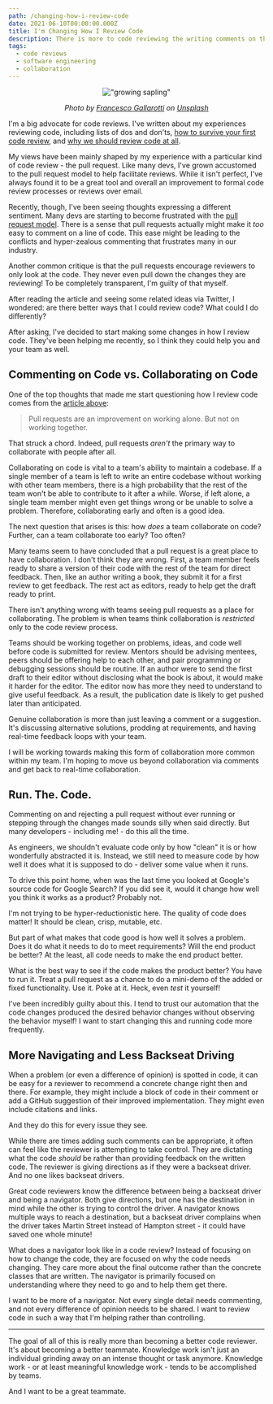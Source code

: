```yaml
---
path: /changing-how-i-review-code
date: 2021-06-10T00:00:00.000Z
title: I'm Changing How I Review Code
description: There is more to code reviewing the writing comments on the internet.
tags:
  - code reviews
  - software engineering
  - collaboration
---
```


<center>

!["growing sapling"](../assets/francesco-gallarotti-ruQHpukrN7c-unsplash.jpeg)

<i> 

Photo by <a href="https://unsplash.com/@gallarotti?utm_source=unsplash&utm_medium=referral&utm_content=creditCopyText">Francesco Gallarotti</a> on <a href="https://unsplash.com/s/photos/prune?utm_source=unsplash&utm_medium=referral&utm_content=creditCopyText">Unsplash</a>
  
</i>

</center>

I'm a big advocate for code reviews. I've written about my experiences reviewing code, including lists of dos and don'ts, [how to survive your first code review](https://dangoslen.me/blog/surviving-your-first-code-review/), and [why we should review code at all](https://dangoslen.me/blog/whats-the-point-to-code-reviews-anyway/).

My views have been mainly shaped by my experience with a particular kind of code review - the pull request. Like many devs, I've grown accustomed to the pull request model to help facilitate reviews. While it isn't perfect, I've always found it to be a great tool and overall an improvement to formal code review processes or reviews over email.

Recently, though, I've been seeing thoughts expressing a different sentiment. Many devs are starting to become frustrated with the [pull request model](https://jessitron.com/2021/03/27/those-pesky-pull-request-reviews/). There is a sense that pull requests actually might make it _too_ easy to comment on a line of code. This ease might be leading to the conflicts and hyper-zealous commenting that frustrates many in our industry. 

Another common critique is that the pull requests encourage reviewers to only look at the code. They never even pull down the changes they are reviewing! To be completely transparent, I'm guilty of that myself.

After reading the article and seeing some related ideas via Twitter, I wondered: are there better ways that I could review code? What could I do differently? 

After asking, I've decided to start making some changes in how I review code. They've been helping me recently, so I think they could help you and your team as well.

## Commenting on Code vs. Collaborating on Code

One of the top thoughts that made me start questioning how I review code comes from the [article above](https://jessitron.com/2021/03/27/those-pesky-pull-request-reviews/):

> Pull requests are an improvement on working alone. But not on working together. 

That struck a chord. Indeed, pull requests _aren't_ the primary way to collaborate with people after all.

Collaborating on code is vital to a team's ability to maintain a codebase. If a single member of a team is left to write an entire codebase without working with other team members, there is a high probability that the rest of the team won't be able to contribute to it after a while. Worse, if left alone, a single team member might even get things wrong or be unable to solve a problem. Therefore, collaborating early and often is a good idea.

The next question that arises is this: how _does_ a team collaborate on code? Further, can a team collaborate too early? Too often? 

Many teams seem to have concluded that a pull request is a great place to have collaboration. I don't think they are wrong. First, a team member feels ready to share a version of their code with the rest of the team for direct feedback. Then, like an author writing a book, they submit it for a first review to get feedback. The rest act as editors, ready to help get the draft ready to print.

There isn't anything wrong with teams seeing pull requests as a place for collaborating. The problem is when teams think collaboration is _restricted_ only to the code review process. 

Teams should be working together on problems, ideas, and code well before code is submitted for review. Mentors should be advising mentees, peers should be offering help to each other, and pair programming or debugging sessions should be routine. If an author were to send the first draft to their editor without disclosing what the book is about, it would make it harder for the editor. The editor now has more they need to understand to give useful feedback. As a result, the publication date is likely to get pushed later than anticipated.

Genuine collaboration is more than just leaving a comment or a suggestion. It's discussing alternative solutions, prodding at requirements, and having real-time feedback loops with your team.

I will be working towards making this form of collaboration more common within my team. I'm hoping to move us beyond collaboration via comments and get back to real-time collaboration.

## Run. The. Code.

Commenting on and rejecting a pull request without ever running or stepping through the changes made sounds silly when said directly. But many developers - including me! - do this all the time.

As engineers, we shouldn't evaluate code only by how "clean" it is or how wonderfully abstracted it is. Instead, we still need to measure code by how well it does what it is supposed to do - deliver some value when it runs. 

To drive this point home, when was the last time you looked at Google's source code for Google Search? If you did see it, would it change how well you think it works as a product? Probably not.

I'm not trying to be hyper-reductionistic here. The quality of code does matter! It should be clean, crisp, mutable, etc. 

But part of what makes that code good is how well it solves a problem. Does it do what it needs to do to meet requirements? Will the end product be better? At the least, all code needs to make the end product better.

What is the best way to see if the code makes the product better? You have to run it. Treat a pull request as a chance to do a mini-demo of the added or fixed functionality. Use it. Poke at it. Heck, even _test_ it yourself! 

I've been incredibly guilty about this. I tend to trust our automation that the code changes produced the desired behavior changes without observing the behavior myself! I want to start changing this and running code more frequently.

## More Navigating and Less Backseat Driving

When a problem (or even a difference of opinion) is spotted in code, it can be easy for a reviewer to recommend a concrete change right then and there. For example, they might include a block of code in their comment or add a GitHub suggestion of their improved implementation. They might even include citations and links.

And they do this for every issue they see.

While there are times adding such comments can be appropriate, it often can feel like the reviewer is attempting to take control. They are dictating what the code _should_ be rather than providing feedback on the written code. The reviewer is giving directions as if they were a backseat driver. And no one likes backseat drivers.

Great code reviewers know the difference between being a backseat driver and being a navigator. Both give directions, but one has the destination in mind while the other is trying to control the driver. A navigator knows multiple ways to reach a destination, but a backseat driver complains when the driver takes Martin Street instead of Hampton street - it could have saved one whole minute!

What does a navigator look like in a code review? Instead of focusing on how to change the code, they are focused on why the code needs changing. They care more about the final outcome rather than the concrete classes that are written. The navigator is primarily focused on understanding where they need to go and to help them get there.

I want to be more of a navigator. Not every single detail needs commenting, and not every difference of opinion needs to be shared. I want to review code in such a way that I'm helping rather than controlling.

---


The goal of all of this is really more than becoming a better code reviewer. It's about becoming a better teammate. Knowledge work isn't just an individual grinding away on an intense thought or task anymore. Knowledge work - or at least meaningful knowledge work - tends to be accomplished by teams.

And I want to be a great teammate. 